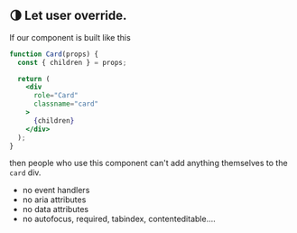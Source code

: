## 🌗 Let user override.

If our component is built like this

```jsx
function Card(props) {
  const { children } = props;

  return (
    <div
      role="Card"
      classname="card"
    >
      {children}
    </div>
  );
}
```

then people who use this component can't add anything themselves to the `card` div.

* no event handlers
* no aria attributes
* no data attributes
* no autofocus, required, tabindex, contenteditable....
